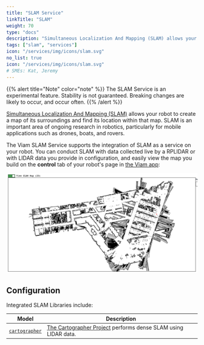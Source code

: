 ```yaml
---
title: "SLAM Service"
linkTitle: "SLAM"
weight: 70
type: "docs"
description: "Simultaneous Localization And Mapping (SLAM) allows your robot to create a map of its surroundings and find its location within that map."
tags: ["slam", "services"]
icon: "/services/img/icons/slam.svg"
no_list: true
icon: "/services/img/icons/slam.svg"
# SMEs: Kat, Jeremy
---
```


{{% alert title="Note" color="note" %}}
The SLAM Service is an experimental feature.
Stability is not guaranteed.
Breaking changes are likely to occur, and occur often.
{{% /alert %}}

[Simultaneous Localization And Mapping (SLAM)](https://en.wikipedia.org/wiki/Simultaneous_localization_and_mapping) allows your robot to create a map of its surroundings and find its location within that map.
SLAM is an important area of ongoing research in robotics, particularly for mobile applications such as drones, boats, and rovers.

The Viam SLAM Service supports the integration of SLAM as a service on your robot.
You can conduct SLAM with data collected live by a RPLIDAR or with LIDAR data you provide in configuration, and easily view the map you build on the **control** tab of your robot's page in [the Viam app](https://app.viam.com):

![SLAM map built with Viam of a triangle shaped building.](img/run_slam/slam-map-example.png)

## Configuration

Integrated SLAM Libraries include:

| Model | Description |
| ----- | ----------- |
| [`cartographer`](cartographer) | [The Cartographer Project](https://github.com/cartographer-project) performs dense SLAM using LIDAR data. |
